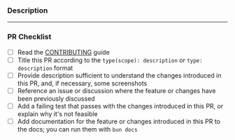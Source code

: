 ### Description

<!-- Provide a comprehensive description here about what your PR aims to solve. -->

<!-- You may also add additional context -->

---

### PR Checklist

<!-- Please do not remove this section -->

<!-- Mark each item with an "x" ([ ] becomes [x]) -->

- [ ] Read the [CONTRIBUTING](https://github.com/agnyz/bedstack/blob/main/CONTRIBUTING.md) guide
- [ ] Title this PR according to the `type(scope): description` or `type: description` format
- [ ] Provide description sufficient to understand the changes introduced in this PR, and, if necessary, some screenshots
- [ ] Reference an issue or discussion where the feature or changes have been previously discussed
- [ ] Add a failing test that passes with the changes introduced in this PR, or explain why it's not feasible
- [ ] Add documentation for the feature or changes introduced in this PR to the docs; you can run them with `bun docs`
